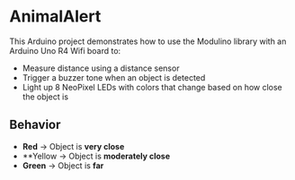 # AnimalAlert

This Arduino project demonstrates how to use the Modulino library with an Arduino Uno R4 Wifi board to:

- Measure distance using a distance sensor
- Trigger a buzzer tone when an object is detected
- Light up 8 NeoPixel LEDs with colors that change based on how close the object is

## Behavior

- **Red** -> Object is **very close**
- **Yellow -> Object is **moderately close**
- **Green** -> Object is **far**